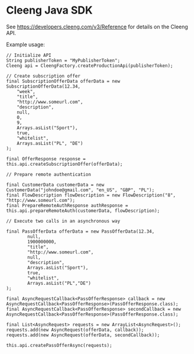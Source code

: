 Cleeng Java SDK
===============

See https://developers.cleeng.com/v3/Reference for details on the Cleeng API.

Example usage:

	// Initialize API
	String publisherToken = "MyPublisherToken";
	Cleeng api = CleengFactory.createProductionApi(publisherToken);

	// Create subscription offer
    final SubscriptionOfferData offerData = new SubscriptionOfferData(12.34,
		"week",
		"title",
		"http://www.someurl.com",
		"description",
		null,
		0,
		9,
		Arrays.asList("Sport"),
		true,
		"whitelist",
		Arrays.asList("PL", "DE")
    );

    final OfferResponse response = this.api.createSubscriptionOffer(offerData);

	// Prepare remote authentication

	final CustomerData customerData = new CustomerData("johndoe@gmail.com", "en_US", "GBP", "PL");
    final FlowDescription flowDescription = new FlowDescription("8", "http://www.someurl.com");
    final PrepareRemoteAuthResponse authResponse = this.api.prepareRemoteAuth(customerData, flowDescription);

    // Execute two calls in an asynchronous way

	final PassOfferData offerData = new PassOfferData(12.34,
			null,
			1900000000,
			"title",
			"http://www.someurl.com",
			null,
			"description",
			Arrays.asList("Sport"),
			true,
			"whitelist",
			Arrays.asList("PL","DE")
	);

	final AsyncRequestCallback<PassOfferResponse> callback = new AsyncRequestCallback<PassOfferResponse>(PassOfferResponse.class);
	final AsyncRequestCallback<PassOfferResponse> secondCallback = new AsyncRequestCallback<PassOfferResponse>(PassOfferResponse.class);

	final List<AsyncRequest> requests = new ArrayList<AsyncRequest>();
	requests.add(new AsyncRequest(offerData, callback));
	requests.add(new AsyncRequest(offerData, secondCallback));

	this.api.createPassOfferAsync(requests);
